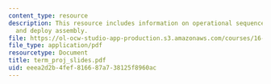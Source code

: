```yaml
---
content_type: resource
description: This resource includes information on operational sequence, design requirements,
  and deploy assembly.
file: https://ol-ocw-studio-app-production.s3.amazonaws.com/courses/16-21-techniques-for-structural-analysis-and-design-spring-2005/eeea2d2b4fef816687a738125f8960ac_term_proj_slides.pdf
file_type: application/pdf
resourcetype: Document
title: term_proj_slides.pdf
uid: eeea2d2b-4fef-8166-87a7-38125f8960ac
---
```


